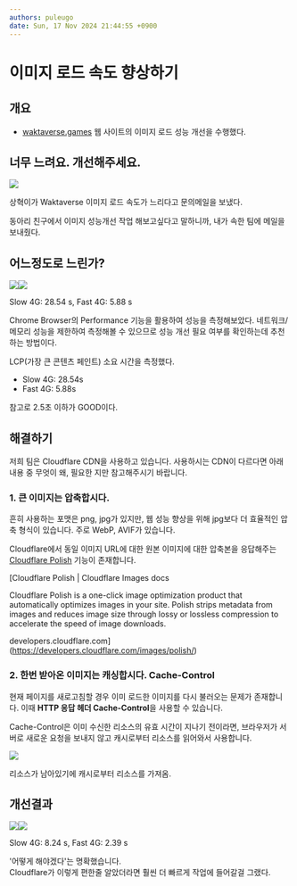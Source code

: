 ```yaml
---
authors: puleugo
date: Sun, 17 Nov 2024 21:44:55 +0900
---
```


# 이미지 로드 속도 향상하기

## 개요

* [waktaverse.games](https://waktaverse.games/) 웹 사이트의 이미지 로드 성능 개선을 수행했다.

## 너무 느려요. 개선해주세요.

![](https://blog.kakaocdn.net/dn/toR2D/btsKKFR12jJ/9FOuaq7CvxG2NGifV90thK/img.png)

상혁이가 Waktaverse 이미지 로드 속도가 느리다고 문의메일을 보냈다.

동아리 친구에서 이미지 성능개선 작업 해보고싶다고 말하니까, 내가 속한 팀에 메일을 보내줬다.

## 어느정도로 느린가?

![](https://blog.kakaocdn.net/dn/l6QRJ/btsKM5IieFD/43aiQCyAsjGDIvFpvnJKyK/img.png)![](https://blog.kakaocdn.net/dn/1DFPs/btsKMM93RNv/1R5zKSyHVIQRIkg4jQ4nPK/img.png)

Slow 4G: 28.54 s, Fast 4G: 5.88 s

Chrome Browser의 Performance 기능을 활용하여 성능을 측정해보았다. 네트워크/메모리 성능을 제한하여 측정해볼 수 있으므로 성능 개선 필요 여부를 확인하는데 추천하는 방법이다.

LCP(가장 큰 콘텐츠 페인트) 소요 시간을 측정했다.

* Slow 4G: 28.54s
* Fast 4G: 5.88s

참고로 2.5초 이하가 GOOD이다.

## 해결하기

저희 팀은 Cloudflare CDN을 사용하고 있습니다. 사용하시는 CDN이 다르다면 아래 내용 중 무엇이 왜, 필요한 지만 참고해주시기 바랍니다.

### 1\. 큰 이미지는 압축합시다.

흔히 사용하는 포맷은 png, jpg가 있지만, 웹 성능 향상을 위해 jpg보다 더 효율적인 압축 형식이 있습니다. 주로 WebP, AVIF가 있습니다.

Cloudflare에서 동일 이미지 URL에 대한 원본 이미지에 대한 압축본을 응답해주는 [Cloudflare Polish](https://developers.cloudflare.com/images/polish/) 기능이 존재합니다.

[Cloudflare Polish | Cloudflare Images docs

Cloudflare Polish is a one-click image optimization product that automatically optimizes images in your site. Polish strips metadata from images and reduces image size through lossy or lossless compression to accelerate the speed of image downloads.

developers.cloudflare.com](https://developers.cloudflare.com/images/polish/)

### 2\. 한번 받아온 이미지는 캐싱합시다. Cache-Control

현재 페이지를 새로고침할 경우 이미 로드한 이미지를 다시 불러오는 문제가 존재합니다. 이때 **HTTP 응답 헤더 Cache-Control**을 사용할 수 있습니다.

Cache-Control은 이미 수신한 리소스의 유효 시간이 지나기 전이라면, 브라우저가 서버로 새로운 요청을 보내지 않고 캐시로부터 리소스를 읽어와서 사용합니다.

![](https://blog.kakaocdn.net/dn/bRpKya/btsKLd8UzDV/GrqY61DcMwOyPxLQkbdmb0/img.png)

리소스가 남아있기에 캐시로부터 리소스를 가져옴.

## 개선결과

![](https://blog.kakaocdn.net/dn/RljS4/btsKLwUETOL/K90VlLUlfyKL0TQXkmMrG0/img.png)![](https://blog.kakaocdn.net/dn/wPgG0/btsKM2Sk16G/JukPyHFUsuBsIQVkfIsf6K/img.png)

Slow 4G: 8.24 s, Fast 4G: 2.39 s

'어떻게 해야겠다'는 명확했습니다.  
Cloudflare가 이렇게 편한줄 알았더라면 훨씬 더 빠르게 작업에 들어갈걸 그랬다.


